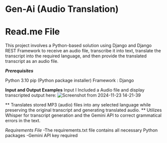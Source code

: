 # Gen-Ai (Audio Translation)
# Read.me File

This project involves a Python-based solution using Django and Django REST Framework to receive an audio file, transcribe it into text, translate the transcript into the required language, and then provide the translated transcript as an audio file.

***Prerequisites***

Python 3.10
pip (Python package installer)
Framework : Django

**Input and Output Examples**
Input I
Included a Audio file and display transcripted output here:
![Screenshot from 2024-11-23 14-21-39](https://github.com/user-attachments/assets/38808523-fcbe-4656-8372-04e905bdf18f)



** Translates stored MP3 (audio) files into any selected language while preserving the original transcript and generating translated audio.
** Utilizes Whisper for transcript generation and the Gemini API to correct grammatical errors in the text.

*Requirements File*
-The requirements.txt file contains all necessary Python packages
-Gemini API key required 





